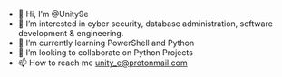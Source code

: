 - 👋 Hi, I’m @Unity9e
- 👀 I’m interested in cyber security, database administration, software development & engineering.
- 🌱 I’m currently learning PowerShell and Python
- 💞️ I’m looking to collaborate on Python Projects
- 📫 How to reach me unity_e@protonmail.com

<!---
Unity9e/Unity9e is a ✨ special ✨ repository because its `README.md` (this file) appears on your GitHub profile.
You can click the Preview link to take a look at your changes.
--->

